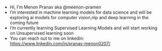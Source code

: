 - Hi, I’m Menon Pranav aka @meenon-pramen 
- I’m interested in machine learning models for data science and will be exploring ai models for computer vision,nlp and deep learning in the coming future
- I’m currently learning Supervised Learning Models and will start working on Unsupervised learning soon
- You can reach out to me on linkedin: https://www.linkedin.com/in/pranav-menon0207/

